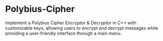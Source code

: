 # Polybius-Cipher
implement a Polybius Cipher Encryptor &amp; Decryptor in C++ with customizable keys, allowing users to encrypt and decrypt messages while providing a user-friendly interface through a main menu.

